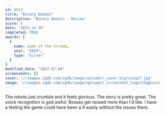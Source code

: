 ```yaml
---
id: 6913
title: "Binary Domain"
description: "Binary Domain - Review"
score: 8
date: "2015-12-29"
completed: TRUE
awards: [
  {
    name: Game of the Stream,
    year: "2019",
    type: "Silver"
  }
]
modified_date: "2022-07-04"
screenshots: []
cover: "//images.igdb.com/igdb/image/upload/t_cover_big/co1qu7.jpg"
image: "//images.igdb.com/igdb/image/upload/t_screenshot_huge/t2qgnuctnayd7biybkcj.jpg"
---
```

The robots just crumble and it feels glorious. The story is pretty great. The voice recognition is god awful. Bosses get reused more than I'd like. I have a feeling the game could have been a 9 easily without the issues there.